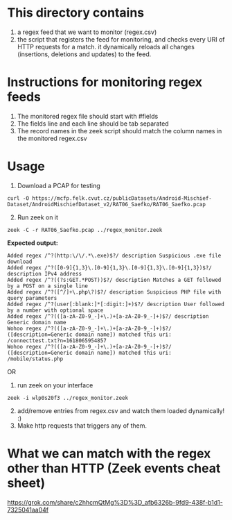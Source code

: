 # This directory contains
1. a regex feed that we want to monitor (regex.csv)
2. the script that registers the feed for monitoring, and checks every URI of HTTP requests for a match. it dynamically 
reloads all changes (insertions, deletions and updates) to the feed.




# Instructions for monitoring regex feeds

1. The monitored regex file should start with #fields
2. The fields line and each line should be tab separated
3. The record names in the zeek script should match the column names in the monitored regex.csv


# Usage

1. Download a PCAP for testing

```curl -O https://mcfp.felk.cvut.cz/publicDatasets/Android-Mischief-Dataset/AndroidMischiefDataset_v2/RAT06_Saefko/RAT06_Saefko.pcap```

2. Run zeek on it

```zeek -C -r RAT06_Saefko.pcap ../regex_monitor.zeek```


**Expected output:**
```commandline
Added regex /^?(http:\/\/.*\.exe)$?/ description Suspicious .exe file download
Added regex /^?([0-9]{1,3}\.[0-9]{1,3}\.[0-9]{1,3}\.[0-9]{1,3})$?/ description IPv4 address
Added regex /^?((?s:GET.*POST))$?/ description Matches a GET followed by a POST on a single line
Added regex /^?([^/]+\.php\?)$?/ description Suspicious PHP file with query parameters
Added regex /^?(user[:blank:]*[:digit:]+)$?/ description User followed by a number with optional space
Added regex /^?(([a-zA-Z0-9_-]+\.)+[a-zA-Z0-9_-]+)$?/ description Generic domain name
Wohoo regex /^?(([a-zA-Z0-9_-]+\.)+[a-zA-Z0-9_-]+)$?/ ([description=Generic domain name]) matched this uri: /connecttest.txt?n=1618065954857
Wohoo regex /^?(([a-zA-Z0-9_-]+\.)+[a-zA-Z0-9_-]+)$?/ ([description=Generic domain name]) matched this uri: /mobile/status.php
```

OR

1. run zeek on your interface

```zeek -i wlp0s20f3 ../regex_monitor.zeek ```

2. add/remove entries from regex.csv and watch them loaded dynamically! :)
3. Make http requests that triggers any of them.


# What we can match with the regex other than HTTP (Zeek events cheat sheet)

 https://grok.com/share/c2hhcmQtMg%3D%3D_afb6326b-9fd9-438f-b1d1-7325041aa04f 